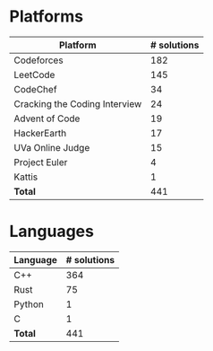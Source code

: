 # Platforms
Platform | # solutions
-------- | -----------
Codeforces | 182
LeetCode | 145
CodeChef | 34
Cracking the Coding Interview | 24
Advent of Code | 19
HackerEarth | 17
UVa Online Judge | 15
Project Euler | 4
Kattis | 1
**Total** | 441

# Languages
Language | # solutions
-------- | -----------
C++ | 364
Rust | 75
Python | 1
C | 1
**Total** | 441

